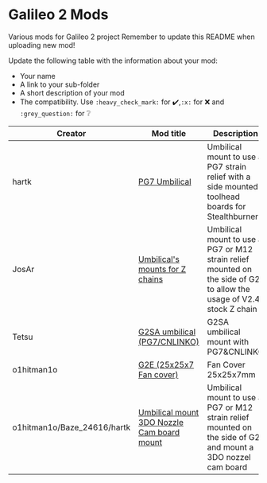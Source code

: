 # Galileo 2 Mods

Various mods for Galileo 2 project
Remember to update this README when uploading new mod!

Update the following table with the information about your mod:
- Your name
- A link to your sub-folder
- A short description of your mod
- The compatibility. Use `:heavy_check_mark:` for :heavy_check_mark:,`:x:` for :x: and `:grey_question:` for :grey_question:

| Creator | Mod title | Description | G2E | G2Z | G2SA |
| --- | --- | --- | --- | --- | --- |
| hartk |[ PG7 Umbilical ](./hartk/PG7_Umbilical)| Umbilical mount to use a PG7 strain relief with a side mounted toolhead boards for Stealthburner | :heavy_check_mark: | :x: | :x: |
| JosAr |[ Umbilical's mounts for Z chains ](./JosAr/G2_Umbilical_for_z_chain)| Umbilical mount to use a PG7 or M12 strain relief mounted on the side of G2, to allow the usage of V2.4 stock Z chain | :heavy_check_mark: | :x: | :x: |
| Tetsu |[ G2SA umbilical (PG7/CNLINKO) ](./Tetsu/G2SA%20umbilical%20mount%20with%20PG7%26CNLINKO)| G2SA umbilical mount with PG7&CNLINKO | :x: | :x: | :heavy_check_mark: |
| o1hitman1o |[ G2E (25x25x7 Fan cover) ](./o1hitman1o/25x25x7mm%20Fan)| Fan Cover 25x25x7mm  | :heavy_check_mark: |  :x: | :x: |
| o1hitman1o/Baze_24616/hartk |[ Umbilical mount 3DO Nozzle Cam board mount ](./o1hitman1o/PG7_Umbilical_3DO_Cam)| Umbilical mount to use a PG7 or M12 strain relief mounted on the side of G2 and mount a 3DO nozzel cam board  | :heavy_check_mark: |  :x: | :x: |
